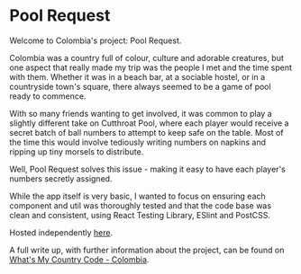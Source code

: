 # Pool Request

Welcome to Colombia's project: Pool Request.

Colombia was a country full of colour, culture and adorable creatures, but one aspect that really made my trip was the people I met and the time spent with them. Whether it was in a beach bar, at a sociable hostel, or in a countryside town's square, there always seemed to be a game of pool ready to commence.

With so many friends wanting to get involved, it was common to play a slightly different take on Cutthroat Pool, where each player would receive a secret batch of ball numbers to attempt to keep safe on the table. Most of the time this would involve tediously writing numbers on napkins and ripping up tiny morsels to distribute.

Well, Pool Request solves this issue - making it easy to have each player's numbers secretly assigned.

While the app itself is very basic, I wanted to focus on ensuring each component and util was thoroughly tested and that the code base was clean and consistent, using React Testing Library, ESlint and PostCSS.

Hosted independently [here](https://colombia.cat-miller.com/).

A full write up, with further information about the project, can be found on [What's My Country Code - Colombia](https://whatsmycountrycode.cat-miller.com/colombia).
